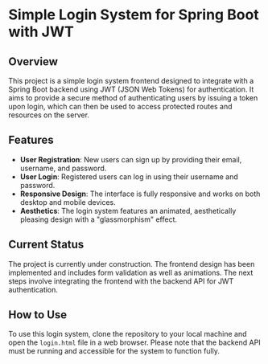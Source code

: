 # Simple Login System for Spring Boot with JWT

## Overview
This project is a simple login system frontend designed to integrate with a Spring Boot backend using JWT (JSON Web Tokens) for authentication. It aims to provide a secure method of authenticating users by issuing a token upon login, which can then be used to access protected routes and resources on the server.

## Features
- **User Registration**: New users can sign up by providing their email, username, and password.
- **User Login**: Registered users can log in using their username and password.
- **Responsive Design**: The interface is fully responsive and works on both desktop and mobile devices.
- **Aesthetics**: The login system features an animated, aesthetically pleasing design with a "glassmorphism" effect.

## Current Status
The project is currently under construction. The frontend design has been implemented and includes form validation as well as animations. The next steps involve integrating the frontend with the backend API for JWT authentication.

## How to Use
To use this login system, clone the repository to your local machine and open the `login.html` file in a web browser. Please note that the backend API must be running and accessible for the system to function fully.


